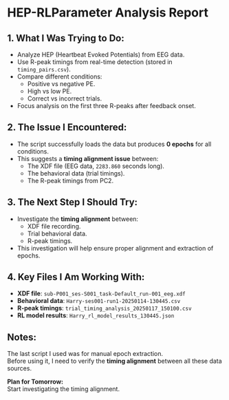 # HEP-RLParameter Analysis Report

## 1. What I Was Trying to Do:
- Analyze HEP (Heartbeat Evoked Potentials) from EEG data.
- Use R-peak timings from real-time detection (stored in `timing_pairs.csv`).
- Compare different conditions:
  - Positive vs negative PE.
  - High vs low PE.
  - Correct vs incorrect trials.
- Focus analysis on the first three R-peaks after feedback onset.

## 2. The Issue I Encountered:
- The script successfully loads the data but produces **0 epochs** for all conditions.
- This suggests a **timing alignment issue** between:
  - The XDF file (EEG data, `2283.860` seconds long).
  - The behavioral data (trial timings).
  - The R-peak timings from PC2.

## 3. The Next Step I Should Try:
- Investigate the **timing alignment** between:
  - XDF file recording.
  - Trial behavioral data.
  - R-peak timings.
- This investigation will help ensure proper alignment and extraction of epochs.

## 4. Key Files I Am Working With:
- **XDF file**: `sub-P001_ses-S001_task-Default_run-001_eeg.xdf`
- **Behavioral data**: `Harry-ses001-run1-20250114-130445.csv`
- **R-peak timings**: `trial_timing_analysis_20250117_150100.csv`
- **RL model results**: `Harry_rl_model_results_130445.json`

## Notes:
The last script I used was for manual epoch extraction.  
Before using it, I need to verify the **timing alignment** between all these data sources.  

**Plan for Tomorrow:**  
Start investigating the timing alignment.
